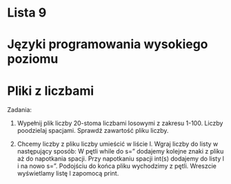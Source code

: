 # Lista 9

# Języki programowania wysokiego poziomu

# Pliki z liczbami

Zadania:

1) Wypełnij plik liczby 20-stoma liczbami losowymi z zakresu 1-100. 
Liczby poodzielaj spacjami.
Sprawdź zawartość pliku liczby.

2) Chcemy liczby z pliku liczby umieścić w liście l. 
Wgraj liczby do listy w następujący sposób:
W pętli while do s=” dodajemy kolejne znaki z pliku aż do napotkania spacji. Przy napotkaniu spacji int(s) dodajemy do listy l i na nowo s=”. 
Podojściu do końca pliku wychodzimy z pętli. Wreszcie wyświetlamy listę l zapomocą print.
